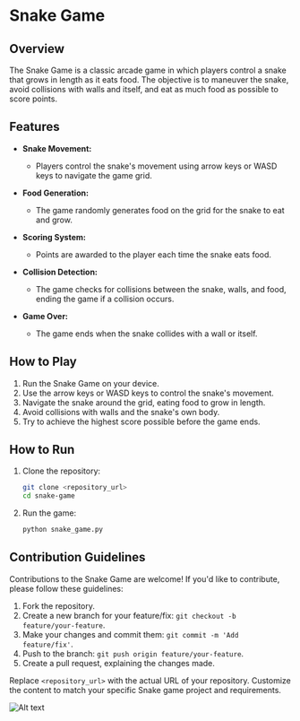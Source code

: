 # Snake Game

## Overview

The Snake Game is a classic arcade game in which players control a snake that grows in length as it eats food. The objective is to maneuver the snake, avoid collisions with walls and itself, and eat as much food as possible to score points.

## Features

- **Snake Movement:**
  - Players control the snake's movement using arrow keys or WASD keys to navigate the game grid.

- **Food Generation:**
  - The game randomly generates food on the grid for the snake to eat and grow.

- **Scoring System:**
  - Points are awarded to the player each time the snake eats food.

- **Collision Detection:**
  - The game checks for collisions between the snake, walls, and food, ending the game if a collision occurs.

- **Game Over:**
  - The game ends when the snake collides with a wall or itself.

## How to Play

1. Run the Snake Game on your device.
2. Use the arrow keys or WASD keys to control the snake's movement.
3. Navigate the snake around the grid, eating food to grow in length.
4. Avoid collisions with walls and the snake's own body.
5. Try to achieve the highest score possible before the game ends.

## How to Run

1. Clone the repository:

   ```bash
   git clone <repository_url>
   cd snake-game
   ```

2. Run the game:

   ```bash
   python snake_game.py
   ```

## Contribution Guidelines

Contributions to the Snake Game are welcome! If you'd like to contribute, please follow these guidelines:

1. Fork the repository.
2. Create a new branch for your feature/fix: `git checkout -b feature/your-feature`.
3. Make your changes and commit them: `git commit -m 'Add feature/fix'`.
4. Push to the branch: `git push origin feature/your-feature`.
5. Create a pull request, explaining the changes made.

Replace `<repository_url>` with the actual URL of your repository. Customize the content to match your specific Snake game project and requirements.

![Alt text](https://github.com/sree-hari-s/MasteringPyTrail/blob/main/Intermediate/Day-21-Snake%20Game(Full)/Game/game.png)

